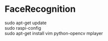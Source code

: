 # FaceRecognition
sudo apt-get update  
sudo raspi-config  
sudo apt-get install vim python-opencv mplayer  
